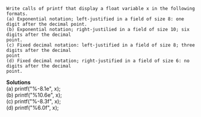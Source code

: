 ```
Write calls of printf that display a float variable x in the following formats. 
(a) Exponential notation; left-justified in a field of size 8: one digit after the decimal point. 
(b) Exponential notation; right-justilied in a field of size 10; six digits after the decimal
point. 
(c) Fixed decimal notation: left-justified in a field of size 8; three digits after the decimal 
point 
(d) Fixed decimal notation; right-justified in a field of size 6: no digits after the decimal 
point.
```

**Solutions**  
(a) printf("%-8.1e", x);  
(b) printf("%10.6e", x);  
(c) printf("%-8.3f", x);  
(d) printf("%6.0f", x);  